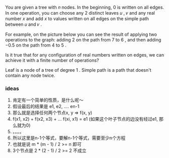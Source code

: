 You are given a tree with 𝑛
 nodes. In the beginning, 0
 is written on all edges. In one operation, you can choose any 2
 distinct leaves 𝑢
, 𝑣
 and any real number 𝑥
 and add 𝑥
 to values written on all edges on the simple path between 𝑢
 and 𝑣
.

For example, on the picture below you can see the result of applying two operations to the graph: adding 2
 on the path from 7
 to 6
, and then adding −0.5
 on the path from 4
 to 5
.


Is it true that for any configuration of real numbers written on edges, we can achieve it with a finite number of operations?

Leaf is a node of a tree of degree 1
. Simple path is a path that doesn't contain any node twice.

### ideas
1. 肯定有一个简单的性质，是什么呢～
2. 假设最后的结果是 e1, e2, .... en-1
3. 那么就是选择任何两个节点x, y => f(x, y)
4. f(x1, x2) + f(x2, x3) + ... f(xi, x1) = e1 (如果这个叶子节点的边没有经过e1, 那么就为0)
5. 。。。。
6. 所以这里是n-1个等式，要解n-1个等式，需要至少n个方程
7. 也就是说 m * (m - 1) / 2 >= n 即可
8. 3个节点是 2 * (2 - 1) / 2 >= 2 不成立